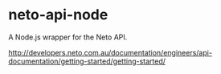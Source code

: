 # neto-api-node
A Node.js wrapper for the Neto API.

http://developers.neto.com.au/documentation/engineers/api-documentation/getting-started/getting-started/

